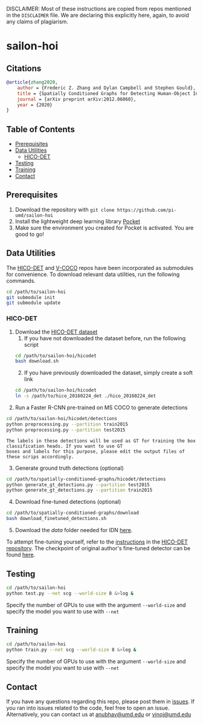 DISCLAIMER: Most of these instructions are copied from repos mentioned in the `DISCLAIMER` file. We are declaring this
explicitly here, again, to avoid any claims of plagiarism.

# sailon-hoi

## Citations
```bibtex
@article{zhang2020,
	author = {Frederic Z. Zhang and Dylan Campbell and Stephen Gould},
	title = {Spatially Conditioned Graphs for Detecting Human-Object Interactions},
	journal = {arXiv preprint arXiv:2012.06060},
	year = {2020}
}
```
## Table of Contents

- [Prerequisites](#prerequisites)
- [Data Utilities](#data-utilities)
    * [HICO-DET](#hico-det)
- [Testing](#testing)
- [Training](#training)
- [Contact](#contact)

## Prerequisites

1. Download the repository with `git clone https://github.com/pi-umd/sailon-hoi`
2. Install the lightweight deep learning library [Pocket](https://github.com/fredzzhang/pocket)
3. Make sure the environment you created for Pocket is activated. You are good to go!

## Data Utilities

The [HICO-DET](https://github.com/pi-umd/hicodet) and [V-COCO](https://github.com/pi-umd/vcoco) repos have been incorporated as submodules for convenience. To download relevant data utilities, run the following commands.
```bash
cd /path/to/sailon-hoi
git submodule init
git submodule update
```
### HICO-DET
1. Download the [HICO-DET dataset](https://drive.google.com/open?id=1QZcJmGVlF9f4h-XLWe9Gkmnmj2z1gSnk)
    1. If you have not downloaded the dataset before, run the following script
    ```bash
    cd /path/to/sailon-hoi/hicodet
    bash download.sh
    ```
    2. If you have previously downloaded the dataset, simply create a soft link
    ```bash
    cd /path/to/sailon-hoi/hicodet
    ln -s /path/to/hico_20160224_det ./hico_20160224_det
    ```
2. Run a Faster R-CNN pre-trained on MS COCO to generate detections
```bash
cd /path/to/sailon-hoi/hicodet/detections
python preprocessing.py --partition train2015
python preprocessing.py --partition test2015
```

```
The labels in these detections will be used as GT for training the box classification heads. If you want to use GT
boxes and labels for this purpose, please edit the output files of these scrips accordingly.
```

3. Generate ground truth detections (optional)
```bash
cd /path/to/spatially-conditioned-graphs/hicodet/detections
python generate_gt_detections.py --partition test2015 
python generate_gt_detections.py --partition train2015 
```
4. Download fine-tuned detections (optional)
```bash
cd /path/to/spatially-conditioned-graphs/download
bash download_finetuned_detections.sh
```

5. Download the *data* folder needed for IDN [here](https://drive.google.com/file/d/1iHVHrIsJTT97Bmlb1yuLv76C-07YljeP/view?usp=sharing).

To attempt fine-tuning yourself, refer to the [instructions](https://github.com/pi-umd/hicodet/tree/main/detections#fine-tune-the-detector-on-hico-det) in the [HICO-DET repository](https://github.com/pi-umd/hicodet). The checkpoint of original author's fine-tuned detector can be found [here](https://drive.google.com/file/d/11lS2BQ_In-22Q-SRTRjRQaSLg9nSim9h/view?usp=sharing).

## Testing
```bash
cd /path/to/sailon-hoi
python test.py --net scg --world-size 8 &>log &
```
Specify the number of GPUs to use with the argument `--world-size` and specify the model you want to use with `--net`

## Training
```bash
cd /path/to/sailon-hoi
python train.py --net scg --world-size 8 &>log &
```
Specify the number of GPUs to use with the argument `--world-size` and specify the model you want to use with `--net`


## Contact

If you have any questions regarding this repo, please post them in [issues](https://github.com/pi-umd/sailon-hoi/issues). If you ran into issues related to the code, feel free to open an issue. Alternatively, you can contact us at anubhav@umd.edu or vinoj@umd.edu
